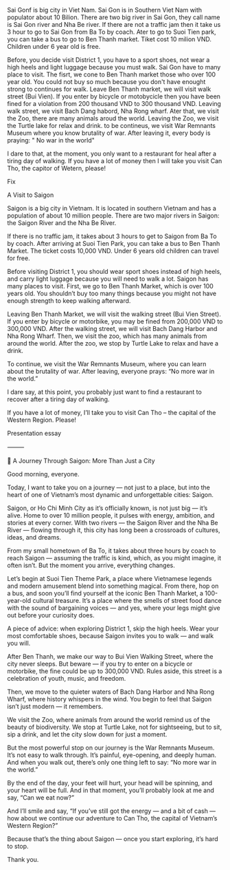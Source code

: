 Sai Gonf is big city in Viet Nam. Sai Gon is in Southern Viet Nam with populator about 10 Bilion. There are two big river in Sai Gon, they call name is Sai Gon river and Nha Be river.
If there are not a traffic jam then it take us 3 hour to go to Sai Gon from Ba To by coach. Ater to go to Suoi Tien park, you can take a bus to go to Ben Thanh market. Tiket cost 10 milion VND. Children under 6 year old is free.

Before, you decide visit District 1, you have to a sport shoes, not wear a high heels and light luggage because you must walk. Sai Gon have to many place to visit. The fisrt, we cone to Ben Thanh market those who over 100 year old. You could not buy so much because you don't have enought strong to continues for walk. Leave Ben Thanh market, we will visit walk street (Bui Vien). If you enter by bicycle or motobycicle then you have been fined for a violation from 200 thousand VND to 300 thousand VND. Leaving walk street, we visit Bach Dang habord, Nha Rong wharf. Ater that, we visit the Zoo, there are many animals aroud the world. Leaving the Zoo, we visit the Turtle lake for relax and drink.
to be contineus, we visit War Remnants Museum where you know brutality of war. After leaving it, every body is praying: " No war in the world"

I dare to that, at the moment, you only want to a restaurant for heal after a tiring day of walking.
If you have a lot of money then I will take you visit Can Tho, the capitor of Wetern, please!

Fix

 A Visit to Saigon

Saigon is a big city in Vietnam. It is located in southern Vietnam and has a population of about 10 million people. There are two major rivers in Saigon: the Saigon River and the Nha Be River.

If there is no traffic jam, it takes about 3 hours to get to Saigon from Ba To by coach. After arriving at Suoi Tien Park, you can take a bus to Ben Thanh Market. The ticket costs 10,000 VND. Under 6 years old children can travel for free.

Before visiting District 1, you should wear sport shoes instead of high heels, and carry light luggage because you will need to walk a lot. Saigon has many places to visit. First, we go to Ben Thanh Market, which is over 100 years old. You shouldn’t buy too many things because you might not have enough strength to keep walking afterward.

Leaving Ben Thanh Market, we will visit the walking street (Bui Vien Street). If you enter by bicycle or motorbike, you may be fined from 200,000 VND to 300,000 VND. After the walking street, we will visit Bach Dang Harbor and Nha Rong Wharf. Then, we visit the zoo, which has many animals from around the world. After the zoo, we stop by Turtle Lake to relax and have a drink.

To continue, we visit the War Remnants Museum, where you can learn about the brutality of war. After leaving, everyone prays: “No more war in the world.”

I dare say, at this point, you probably just want to find a restaurant to recover after a tiring day of walking.

If you have a lot of money, I’ll take you to visit Can Tho – the capital of the Western Region. Please!

Presentation essay


⸻

🎤 A Journey Through Saigon: More Than Just a City

Good morning, everyone.

Today, I want to take you on a journey — not just to a place, but into the heart of one of Vietnam’s most dynamic and unforgettable cities: Saigon.

Saigon, or Ho Chi Minh City as it’s officially known, is not just big — it’s alive. Home to over 10 million people, it pulses with energy, ambition, and stories at every corner. With two rivers — the Saigon River and the Nha Be River — flowing through it, this city has long been a crossroads of cultures, ideas, and dreams.

From my small hometown of Ba To, it takes about three hours by coach to reach Saigon — assuming the traffic is kind, which, as you might imagine, it often isn’t. But the moment you arrive, everything changes.

Let’s begin at Suoi Tien Theme Park, a place where Vietnamese legends and modern amusement blend into something magical. From there, hop on a bus, and soon you’ll find yourself at the iconic Ben Thanh Market, a 100-year-old cultural treasure. It’s a place where the smells of street food dance with the sound of bargaining voices — and yes, where your legs might give out before your curiosity does.

A piece of advice: when exploring District 1, skip the high heels. Wear your most comfortable shoes, because Saigon invites you to walk — and walk you will.

After Ben Thanh, we make our way to Bui Vien Walking Street, where the city never sleeps. But beware — if you try to enter on a bicycle or motorbike, the fine could be up to 300,000 VND. Rules aside, this street is a celebration of youth, music, and freedom.

Then, we move to the quieter waters of Bach Dang Harbor and Nha Rong Wharf, where history whispers in the wind. You begin to feel that Saigon isn’t just modern — it remembers.

We visit the Zoo, where animals from around the world remind us of the beauty of biodiversity. We stop at Turtle Lake, not for sightseeing, but to sit, sip a drink, and let the city slow down for just a moment.

But the most powerful stop on our journey is the War Remnants Museum. It’s not easy to walk through. It’s painful, eye-opening, and deeply human. And when you walk out, there’s only one thing left to say: “No more war in the world.”

By the end of the day, your feet will hurt, your head will be spinning, and your heart will be full. And in that moment, you’ll probably look at me and say, “Can we eat now?”

And I’ll smile and say, “If you’ve still got the energy — and a bit of cash — how about we continue our adventure to Can Tho, the capital of Vietnam’s Western Region?”

Because that’s the thing about Saigon — once you start exploring, it’s hard to stop.

Thank you.

